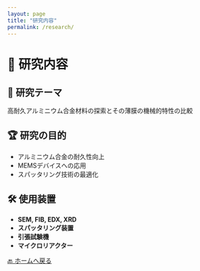 ```yaml
---
layout: page
title: "研究内容"
permalink: /research/
---
```


# 🔬 研究内容
## 📌 研究テーマ
高耐久アルミニウム合金材料の探索とその薄膜の機械的特性の比較

## 🏆 研究の目的
- アルミニウム合金の耐久性向上
- MEMSデバイスへの応用
- スパッタリング技術の最適化

## 🛠 使用装置
- **SEM, FIB, EDX, XRD**
- **スパッタリング装置**
- **引張試験機**
- **マイクロリアクター**

[🔙 ホームへ戻る](/)
